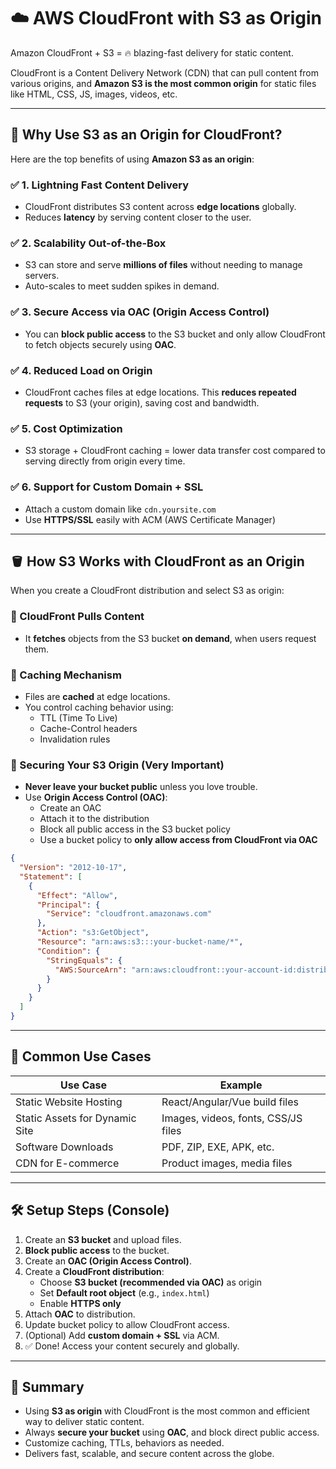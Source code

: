 # ☁️ AWS CloudFront with S3 as Origin

Amazon CloudFront + S3 = 🔥 blazing-fast delivery for static content.

CloudFront is a Content Delivery Network (CDN) that can pull content from various origins, and **Amazon S3 is the most common origin** for static files like HTML, CSS, JS, images, videos, etc.

---

## 🎯 Why Use S3 as an Origin for CloudFront?

Here are the top benefits of using **Amazon S3 as an origin**:

### ✅ 1. Lightning Fast Content Delivery
- CloudFront distributes S3 content across **edge locations** globally.
- Reduces **latency** by serving content closer to the user.

### ✅ 2. Scalability Out-of-the-Box
- S3 can store and serve **millions of files** without needing to manage servers.
- Auto-scales to meet sudden spikes in demand.

### ✅ 3. Secure Access via OAC (Origin Access Control)
- You can **block public access** to the S3 bucket and only allow CloudFront to fetch objects securely using **OAC**.

### ✅ 4. Reduced Load on Origin
- CloudFront caches files at edge locations. This **reduces repeated requests** to S3 (your origin), saving cost and bandwidth.

### ✅ 5. Cost Optimization
- S3 storage + CloudFront caching = lower data transfer cost compared to serving directly from origin every time.

### ✅ 6. Support for Custom Domain + SSL
- Attach a custom domain like `cdn.yoursite.com`
- Use **HTTPS/SSL** easily with ACM (AWS Certificate Manager)

---

## 🪣 How S3 Works with CloudFront as an Origin

When you create a CloudFront distribution and select S3 as origin:

### 🔗 CloudFront Pulls Content
- It **fetches** objects from the S3 bucket **on demand**, when users request them.

### 🧠 Caching Mechanism
- Files are **cached** at edge locations.
- You control caching behavior using:
  - TTL (Time To Live)
  - Cache-Control headers
  - Invalidation rules

### 🔐 Securing Your S3 Origin (Very Important)
- **Never leave your bucket public** unless you love trouble.
- Use **Origin Access Control (OAC)**:
  - Create an OAC
  - Attach it to the distribution
  - Block all public access in the S3 bucket policy
  - Use a bucket policy to **only allow access from CloudFront via OAC**

```json
{
  "Version": "2012-10-17",
  "Statement": [
    {
      "Effect": "Allow",
      "Principal": {
        "Service": "cloudfront.amazonaws.com"
      },
      "Action": "s3:GetObject",
      "Resource": "arn:aws:s3:::your-bucket-name/*",
      "Condition": {
        "StringEquals": {
          "AWS:SourceArn": "arn:aws:cloudfront::your-account-id:distribution/your-distribution-id"
        }
      }
    }
  ]
}
```

---

## 🧪 Common Use Cases

| Use Case                       | Example                              |
|-------------------------------|--------------------------------------|
| Static Website Hosting         | React/Angular/Vue build files        |
| Static Assets for Dynamic Site | Images, videos, fonts, CSS/JS files  |
| Software Downloads             | PDF, ZIP, EXE, APK, etc.             |
| CDN for E-commerce             | Product images, media files          |

---

## 🛠️ Setup Steps (Console)

1. Create an **S3 bucket** and upload files.
2. **Block public access** to the bucket.
3. Create an **OAC (Origin Access Control)**.
4. Create a **CloudFront distribution**:
   - Choose **S3 bucket (recommended via OAC)** as origin
   - Set **Default root object** (e.g., `index.html`)
   - Enable **HTTPS only**
5. Attach **OAC** to distribution.
6. Update bucket policy to allow CloudFront access.
7. (Optional) Add **custom domain + SSL** via ACM.
8. ✅ Done! Access your content securely and globally.

---

## 📌 Summary

- Using **S3 as origin** with CloudFront is the most common and efficient way to deliver static content.
- Always **secure your bucket** using **OAC**, and block direct public access.
- Customize caching, TTLs, behaviors as needed.
- Delivers fast, scalable, and secure content across the globe.

